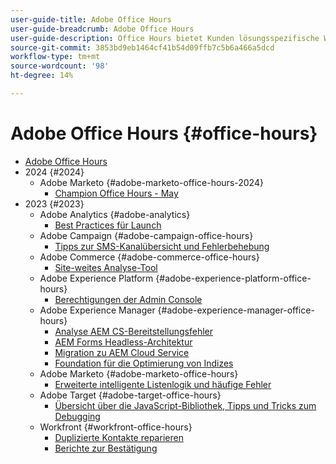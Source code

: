 ```yaml
---
user-guide-title: Adobe Office Hours
user-guide-breadcrumb: Adobe Office Hours
user-guide-description: Office Hours bietet Kunden lösungsspezifische Webinare an, um die Fallumgehung proaktiv zu gestalten.
source-git-commit: 3853bd9eb1464cf41b54d09ffb7c5b6a466a5dcd
workflow-type: tm+mt
source-wordcount: '98'
ht-degree: 14%

---
```



# Adobe Office Hours {#office-hours}

+ [Adobe Office Hours](overview.md)
+ 2024 {#2024}
   + Adobe Marketo {#adobe-marketo-office-hours-2024}
      + [Champion Office Hours - May](2024/champion-office-hours.md)
+ 2023 {#2023}
   + Adobe Analytics {#adobe-analytics}
      + [Best Practices für Launch](2023/launch-best-practices.md)
   + Adobe Campaign {#adobe-campaign-office-hours}
      + [Tipps zur SMS-Kanalübersicht und Fehlerbehebung](2023/ac-sms-channel-overview.md)
   + Adobe Commerce {#adobe-commerce-office-hours}
      + [ Site-weites Analyse-Tool](2023/site-wide-analysis-tool.md)
   + Adobe Experience Platform {#adobe-experience-platform-office-hours}
      + [Berechtigungen der Admin Console](2023/aep-admin-console-permissions.md)
   + Adobe Experience Manager {#adobe-experience-manager-office-hours}
      + [Analyse AEM CS-Bereitstellungsfehler](2023/aem-deployment-failures-analysis.md)
      + [AEM Forms Headless-Architektur](2023/aem-forms-headless-architecture.md)
      + [Migration zu AEM Cloud Service](2023/migration-aemcs.md)
      + [Foundation für die Optimierung von Indizes](2023/optimize-indexes-aemcs.md)
   + Adobe Marketo {#adobe-marketo-office-hours}
      + [Erweiterte intelligente Listenlogik und häufige Fehler](2023/marketo-common-pitfalls.md)
   + Adobe Target {#adobe-target-office-hours}
      + [Übersicht über die JavaScript-Bibliothek, Tipps und Tricks zum Debugging](2023/target-debugging-tips-and-tricks.md)
   + Workfront {#workfront-office-hours}
      + [Duplizierte Kontakte reparieren](2023/workfront-fix-duplicate-contacts.md)
      + [Berichte zur Bestätigung](2023/workfront-proof-approval-reports.md)


